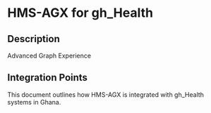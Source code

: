 # HMS-AGX for gh_Health

## Description

Advanced Graph Experience

## Integration Points

This document outlines how HMS-AGX is integrated with gh_Health systems in Ghana.
